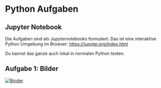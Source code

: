# Python Aufgaben

## Jupyter Notebook

Die Aufgaben sind als Jupyternotebooks formuliert. Das ist eine interaktive Python Umgebung im Browser:
https://jupyter.org/index.html

Du kannst das ganze auch lokal in normalen Python testen.

## Aufgabe 1: Bilder

[![Binder](https://mybinder.org/badge_logo.svg)](https://mybinder.org/v2/gh/feliwir/py_excercises/excercise-1?filepath=01_images%2Ftask.ipynb)
